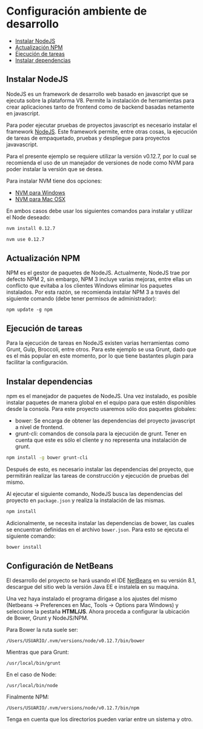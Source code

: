 # Configuración ambiente de desarrollo

-  [Instalar NodeJS](#instalar-nodejs)
-  [Actualización NPM](#actualización-npm)
-  [Ejecución de tareas](#ejecución-de-tareas)
-  [Instalar dependencias](#instalar-dependencias)

## Instalar NodeJS
NodeJS es un framework de desarrollo web basado en javascript que se ejecuta sobre la plataforma V8. Permite la instalación de herramientas para crear aplicaciones tanto de frontend como de backend basadas netamente en javascript.

Para poder ejecutar pruebas de proyectos javascript es necesario instalar el framework [NodeJS](https://nodejs.org/). Este framework permite, entre otras cosas, la ejecución de tareas de empaquetado, pruebas y despliegue para proyectos javavascript.

Para el presente ejemplo se requiere utilizar la versión v0.12.7, por lo cual se recomienda el uso de un manejador de versiones de node como NVM para poder instalar la versión que se desea.

Para instalar NVM tiene dos opciones:

* [NVM para Windows](https://github.com/coreybutler/nvm-windows)
* [NVM para Mac OSX](https://github.com/creationix/nvm)

En ambos casos debe usar los siguientes comandos para instalar y utilizar el Node deseado:

```sh
nvm install 0.12.7
```

```sh
nvm use 0.12.7
```

## Actualización NPM
NPM es el gestor de paquetes de NodeJS. Actualmente, NodeJS trae por defecto NPM 2, sin embargo, NPM 3 incluye varias mejoras, entre ellas un conflicto que evitaba a los clientes Windows eliminar los paquetes instalados. Por esta razón, se recomienda instalar NPM 3 a través del siguiente comando (debe tener permisos de administrador):

```
npm update -g npm
```

## Ejecución de tareas
Para la ejecución de tareas en NodeJS existen varias herramientas como Grunt, Gulp, Broccoli, entre otros. Para este ejemplo se usa Grunt, dado que es el más popular en este momento, por lo que tiene bastantes plugin para facilitar la configuración.

## Instalar dependencias
npm es el manejador de paquetes de NodeJS. Una vez instalado, es posible instalar paquetes de manera global en el equipo para que estén disponibles desde la consola. Para este proyecto usaremos sólo dos paquetes globales:

- bower: Se encarga de obtener las dependencias del proyecto javascript a nivel de frontend.
- grunt-cli: comandos de consola para la ejecución de grunt. Tener en cuenta que este es sólo el cliente y no representa una instalación de grunt.

```sh
npm install -g bower grunt-cli
```

Después de esto, es necesario instalar las dependencias del proyecto, que permitirán realizar las tareas de construcción y ejecución de pruebas del mismo.

Al ejecutar el siguiente comando, NodeJS busca las dependencias del proyecto en `package.json` y realiza la instalación de las mismas.
```sh
npm install
```

Adicionalmente, se necesita instalar las dependencias de bower, las cuales se encuentran definidas en el archivo `bower.json`. Para esto se ejecuta el siguiente comando:

```sh
bower install
```

## Configuración de NetBeans

El desarrollo del proyecto se hará usando el IDE [NetBeans](https://netbeans.org/) en su versión 8.1, descargue del sitio web la versión Java EE e instalela en su maquina.

Una vez haya instalado el programa dirigase a los ajustes del mismo (Netbeans -> Preferences en Mac, Tools -> Options para Windows) y seleccione la pestaña **HTML/JS**. Ahora proceda a configurar la ubicación de Bower, Grunt y NodeJS/NPM.

Para Bower la ruta suele ser:

```
/Users/USUARIO/.nvm/versions/node/v0.12.7/bin/bower
```

Mientras que para Grunt:

```
/usr/local/bin/grunt
```

En el caso de Node:

```
/usr/local/bin/node
```

Finalmente NPM:

```
/Users/USUARIO/.nvm/versions/node/v0.12.7/bin/npm
```

Tenga en cuenta que los directorios pueden variar entre un sistema y otro.
